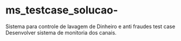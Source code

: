 # ms_testcase_solucao-
Sistema para controle de lavagem de Dinheiro e anti fraudes
test case
Desenvolver sistema de monitoria dos canais.

